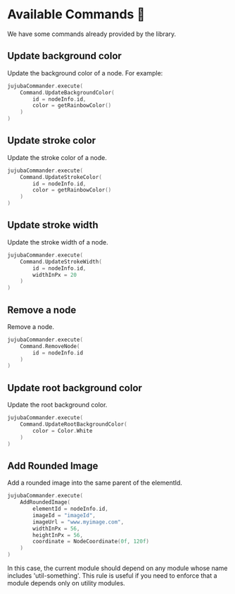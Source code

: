 # Available Commands 📐

We have some commands already provided by the library.

## Update background color

Update the background color of a node. For example:

```kotlin
jujubaCommander.execute(
    Command.UpdateBackgroundColor(
        id = nodeInfo.id,
        color = getRainbowColor()
    )
)
```

## Update stroke color

Update the stroke color of a node.

```kotlin
jujubaCommander.execute(
    Command.UpdateStrokeColor(
        id = nodeInfo.id,
        color = getRainbowColor()
    )
)
```

## Update stroke width

Update the stroke width of a node.

```kotlin
jujubaCommander.execute(
    Command.UpdateStrokeWidth(
        id = nodeInfo.id,
        widthInPx = 20
    )
)
```

## Remove a node

Remove a node.

```kotlin
jujubaCommander.execute(
    Command.RemoveNode(
        id = nodeInfo.id
    )
)
```

## Update root background color

Update the root background color.

```kotlin
jujubaCommander.execute(
    Command.UpdateRootBackgroundColor(
        color = Color.White
    )
)
```

## Add Rounded Image

Add a rounded image into the same parent of the elementId.

```kotlin
jujubaCommander.execute(
    AddRoundedImage(
        elementId = nodeInfo.id,
        imageId = "imageId",
        imageUrl = "www.myimage.com",
        widthInPx = 56,
        heightInPx = 56,
        coordinate = NodeCoordinate(0f, 120f)
    )
)
```

In this case, the current module should depend on any module whose name includes 'util-something'. This rule is useful if you need to enforce that a module depends only on utility modules.

